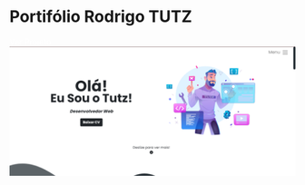 ## <h1> Portifólio Rodrigo TUTZ </h1>
<a href="http://rodrigotutz.rf.gd" style="color: #fff ;">Ver Projeto</a>
<img src="/assets/portifolio.png" alt="Portifolio">